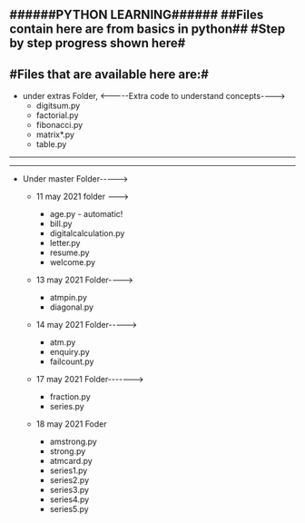 ######PYTHON LEARNING######
##Files contain here are from basics in python##
#Step by step progress shown here#
--------------------------------------
#Files that are available here are:#
---------------------------------------
* under extras Folder,
<-----Extra code to understand concepts---->
   * digitsum.py
   * factorial.py
   * fibonacci.py
   * matrix*.py
   * table.py
   
----------------------------------------
----------------------------------------

* Under master Folder----->
  * 11 may 2021 folder --->
    * age.py - automatic!
    * bill.py
    * digitalcalculation.py
    * letter.py
    * resume.py
    * welcome.py
   
   * 13 may 2021 Folder---->
     * atmpin.py
     * diagonal.py
     
   * 14 may 2021 Folder----->
     * atm.py
     * enquiry.py
     * failcount.py
     
   * 17 may 2021 Folder------->
      * fraction.py
      * series.py
      
   * 18 may 2021 Foder
      * amstrong.py
      * strong.py
      * atmcard.py
      * series1.py
      * series2.py
      * series3.py
      * series4.py
      * series5.py
      
     
